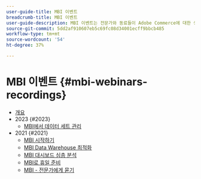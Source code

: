 ```yaml
---
user-guide-title: MBI 이벤트
breadcrumb-title: MBI 이벤트
user-guide-description: MBI 이벤트는 전문가와 동료들이 Adobe Commerce에 대한 생각과 아이디어를 공유한 영상 라이브러리다.
source-git-commit: 5dd2af910607eb5c69fc08d34001ecff9bbcb485
workflow-type: tm+mt
source-wordcount: '54'
ht-degree: 37%

---
```



# MBI 이벤트  {#mbi-webinars-recordings}

+ [개요](overview.md)
+ 2023 {#2023}
   + [MBI에서 데이터 세트 관리](2023/manage-data-sets.md)
+ 2021 {#2021}
   + [MBI 시작하기](2021-22/getting-started.md)
   + [MBI Data Warehouse 최적화](2021-22/optimize-data-warehouse.md)
   + [MBI 대시보드 심층 분석](2021-22/dashboards-deep-dive.md)
   + [MBI로 휴일 준비](2021-22/holiday-readiness.md)
   + [MBI - 전문가에게 묻기](2021-22/ask-expert.md)

<!---+ Commerce Events {#commerce-events}
  + [Overview](commerce-events/overview.md)
  + 2022 {#2022}
    + [Top Tips and Tricks for Adobe Campaign Standard](customer-journeys/2022/tips-and-tricks.md)
    + [Develop and customize data models in Adobe Campaign Classic](customer-journeys/2022/data-models.md)

+ Data and insights {#commerce-release-updates}
  + [Overview](commerce-release-updates/overview.md)
  + 2022 {#2022}
    + [Innovations and trends](data-and-insights/2022/innovations.md)
    + [Sensei and Analysis Workspace](data-and-insights/2022/sensei.md)
    + [Personalize and automate with Adobe Target](data-and-insights/2022/personalize.md)
    + [Analytics and Target applications for Mobile and Apps](data-and-insights/2022/mobile-and-apps.md)
    + [Cross Device Analytics and Customer Journey Analytics](data-and-insights/2022/cross-device-analytics.md) --->